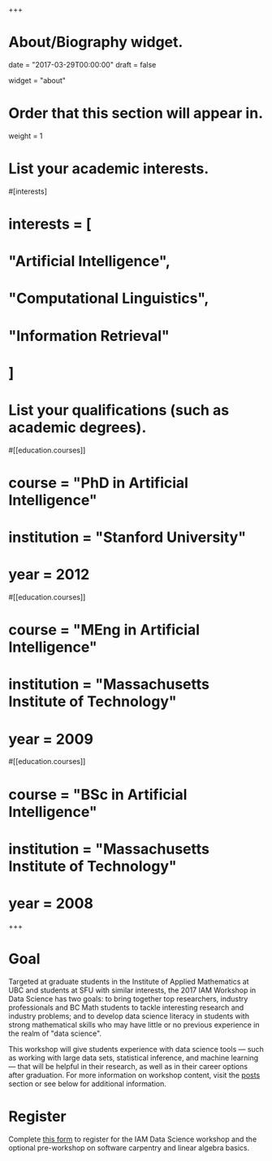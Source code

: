 +++
# About/Biography widget.

date = "2017-03-29T00:00:00"
draft = false

widget = "about"

# Order that this section will appear in.
weight = 1

# List your academic interests.
#[interests]
#  interests = [
#    "Artificial Intelligence",
#    "Computational Linguistics",
#    "Information Retrieval"
#  ]

# List your qualifications (such as academic degrees).
#[[education.courses]]
#  course = "PhD in Artificial Intelligence"
#  institution = "Stanford University"
#  year = 2012

#[[education.courses]]
#  course = "MEng in Artificial Intelligence"
#  institution = "Massachusetts Institute of Technology"
#  year = 2009

#[[education.courses]]
#  course = "BSc in Artificial Intelligence"
#  institution = "Massachusetts Institute of Technology"
#  year = 2008
 
+++

# Goal

Targeted at graduate students in the Institute of Applied Mathematics at UBC
and students at SFU with similar interests, the 2017 IAM Workshop in Data
Science has two goals: to bring together top researchers, industry
professionals and BC Math students to tackle interesting research and industry
problems; and to develop data science literacy in students with strong
mathematical skills who may have little or no previous experience in the realm
of "data science".

This workshop will give students experience with data science tools &mdash;
such as working with large data sets, statistical inference, and machine
learning &mdash; that will be helpful in their research, as well as in their
career options after graduation. For more information on workshop content,
visit the [posts](#posts) section or see below for additional information.

# Register

Complete [this form](https://goo.gl/forms/dowiyIBurStIvvEq1) to register for
the IAM Data Science workshop and the optional pre-workshop on software
carpentry and linear algebra basics.

